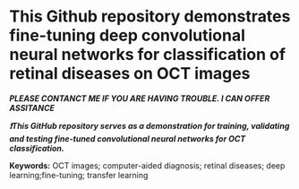# This Github repository demonstrates fine-tuning deep convolutional neural networks for classification of retinal diseases on OCT images

***PLEASE CONTANCT ME IF YOU ARE HAVING TROUBLE. I CAN OFFER ASSITANCE***
  
***:heavy_exclamation_mark:This GitHub repository serves as a demonstration for training, validating and testing fine-tuned convolutional neural networks for OCT classification.*** 


<p><strong>Keywords:</strong> <italic>OCT images; computer-aided diagnosis; retinal diseases; deep learning;fine-tuning; transfer learning</italic></p>

